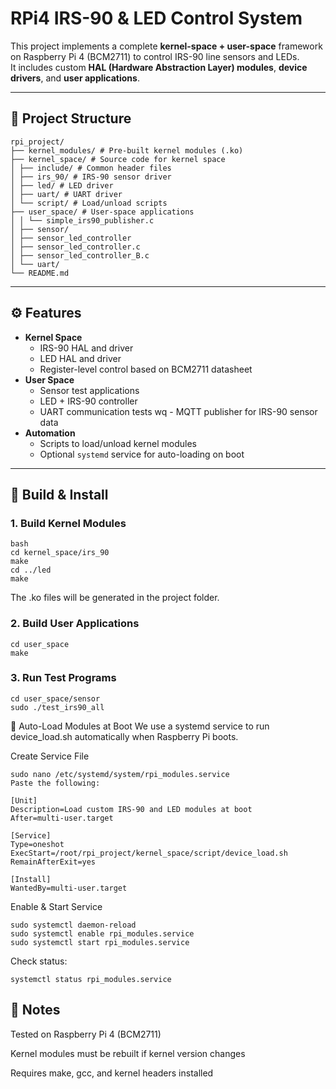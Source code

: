 # RPi4 IRS-90 & LED Control System

This project implements a complete **kernel-space + user-space** framework on Raspberry Pi 4 (BCM2711) to control IRS-90 line sensors and LEDs.  
It includes custom **HAL (Hardware Abstraction Layer) modules**, **device drivers**, and **user applications**.  

---

## 📂 Project Structure

```
rpi_project/
├── kernel_modules/ # Pre-built kernel modules (.ko)
├── kernel_space/ # Source code for kernel space
│ ├── include/ # Common header files
│ ├── irs_90/ # IRS-90 sensor driver
│ ├── led/ # LED driver
│ ├── uart/ # UART driver
│ └── script/ # Load/unload scripts
├── user_space/ # User-space applications
│ │ └── simple_irs90_publisher.c
│ ├── sensor/
│ ├── sensor_led_controller
│ ├── sensor_led_controller.c
│ ├── sensor_led_controller_B.c
│ └── uart/
└── README.md
```

---

## ⚙️ Features

- **Kernel Space**
  - IRS-90 HAL and driver
  - LED HAL and driver
  - Register-level control based on BCM2711 datasheet
- **User Space**
  - Sensor test applications
  - LED + IRS-90 controller
  - UART communication tests
wq  - MQTT publisher for IRS-90 sensor data
- **Automation**
  - Scripts to load/unload kernel modules
  - Optional `systemd` service for auto-loading on boot

---

## 🔨 Build & Install

### 1. Build Kernel Modules
```
bash
cd kernel_space/irs_90
make
cd ../led
make
```
The .ko files will be generated in the project folder.

### 2. Build User Applications
```
cd user_space
make
```

### 3. Run Test Programs
```
cd user_space/sensor
sudo ./test_irs90_all
```
🚀 Auto-Load Modules at Boot
We use a systemd service to run device_load.sh automatically when Raspberry Pi boots.

Create Service File
```
sudo nano /etc/systemd/system/rpi_modules.service
Paste the following:

[Unit]
Description=Load custom IRS-90 and LED modules at boot
After=multi-user.target

[Service]
Type=oneshot
ExecStart=/root/rpi_project/kernel_space/script/device_load.sh
RemainAfterExit=yes

[Install]
WantedBy=multi-user.target
```

Enable & Start Service
```
sudo systemctl daemon-reload
sudo systemctl enable rpi_modules.service
sudo systemctl start rpi_modules.service
```

Check status:
```
systemctl status rpi_modules.service
```

## 📝 Notes
Tested on Raspberry Pi 4 (BCM2711)

Kernel modules must be rebuilt if kernel version changes

Requires make, gcc, and kernel headers installed
